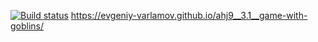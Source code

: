 [![Build status](https://ci.appveyor.com/api/projects/status/g7h6o27gkr2uwg7s?svg=true)](https://ci.appveyor.com/project/Evgeniy-Varlamov/ahj9-3-1-game-with-goblins)
https://evgeniy-varlamov.github.io/ahj9__3.1__game-with-goblins/